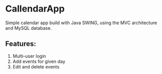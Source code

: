 # CallendarApp
Simple calendar app build with Java SWING, using the MVC architecture and MySQL database.

## Features:
1) Multi-user login
2) Add events for given day
3) Edit and delete events
